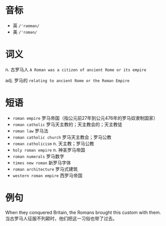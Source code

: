 # 音标

- 英 `/'rəʊmən/`
- 美 `/'romən/`

# 词义

n. 古罗马人
`A Roman was a citizen of ancient Rome or its empire`

adj. 罗马的
`relating to ancient Rome or the Roman Empire`

# 短语

- `roman empire` 罗马帝国（指公元前27年到公元476年的罗马奴隶制国家）
- `roman catholic` 罗马天主教的；天主教会的；天主教徒
- `roman law` 罗马法
- `roman catholic church` 罗马天主教会；罗马公教
- `roman catholicism` n. 天主教；罗马公教
- `holy roman empire` n. 神圣罗马帝国
- `roman numerals` 罗马数字
- `times new roman` 新罗马字体
- `roman architecture` 罗马式建筑
- `western roman empire` 西罗马帝国

# 例句

When they conquered Britain, the Romans brought this custom with them.
当古罗马人征服不列颠时，他们把这一习俗也带了过去。


